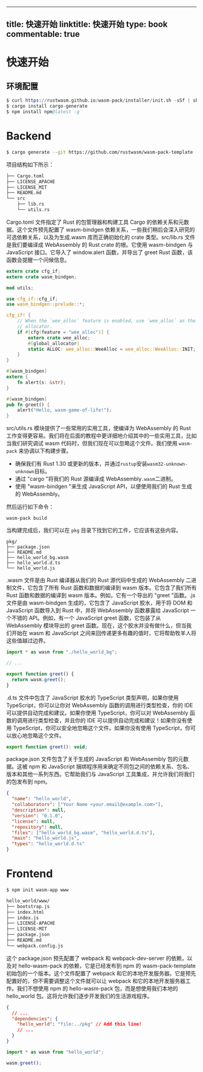 
---
title: 快速开始
linktitle: 快速开始
type: book
commentable: true
---

# 快速开始

## 环境配置

```s
$ curl https://rustwasm.github.io/wasm-pack/installer/init.sh -sSf | sh
$ cargo install cargo-generate
$ npm install npm@latest -g
```

# Backend

```sh
$ cargo generate --git https://github.com/rustwasm/wasm-pack-template
```

项目结构如下所示：

```sh
├── Cargo.toml
├── LICENSE_APACHE
├── LICENSE_MIT
├── README.md
└── src
    ├── lib.rs
    └── utils.rs
```

Cargo.toml 文件指定了 Rust 的包管理器和构建工具 Cargo 的依赖关系和元数据。这个文件预先配置了 wasm-bindgen 依赖关系，一些我们稍后会深入研究的可选依赖关系，以及为生成.wasm 库而正确初始化的 crate 类型。src/lib.rs 文件是我们要编译成 WebAssembly 的 Rust crate 的根。它使用 wasm-bindgen 与 JavaScript 接口。它导入了 window.alert 函数，并导出了 greet Rust 函数，该函数会提醒一个问候信息。

```rs
extern crate cfg_if;
extern crate wasm_bindgen;

mod utils;

use cfg_if::cfg_if;
use wasm_bindgen::prelude::*;

cfg_if! {
    // When the `wee_alloc` feature is enabled, use `wee_alloc` as the global
    // allocator.
    if #[cfg(feature = "wee_alloc")] {
        extern crate wee_alloc;
        #[global_allocator]
        static ALLOC: wee_alloc::WeeAlloc = wee_alloc::WeeAlloc::INIT;
    }
}

#[wasm_bindgen]
extern {
    fn alert(s: &str);
}

#[wasm_bindgen]
pub fn greet() {
    alert("Hello, wasm-game-of-life!");
}
```

src/utils.rs 模块提供了一些常用的实用工具，使编译为 WebAssembly 的 Rust 工作变得更容易。我们将在后面的教程中更详细地介绍其中的一些实用工具，比如当我们研究调试 wasm 代码时，但我们现在可以忽略这个文件。我们使用 `wasm-pack` 来协调以下构建步骤。

- 确保我们有 Rust 1.30 或更新的版本，并通过`rustup`安装`wasm32-unknown-unknown`目标。
- 通过 "cargo "将我们的 Rust 源编译成 WebAssembly`.wasm`二进制。
- 使用 "wasm-bindgen "来生成 JavaScript API，以便使用我们的 Rust 生成的 WebAssembly。

然后运行如下命令：

```
wasm-pack build
```

当构建完成后，我们可以在 `pkg` 目录下找到它的工件，它应该有这些内容。

```
pkg/
├── package.json
├── README.md
├── hello_world_bg.wasm
├── hello_world.d.ts
└── hello_world.js
```

.wasm 文件是由 Rust 编译器从我们的 Rust 源代码中生成的 WebAssembly 二进制文件，它包含了所有 Rust 函数和数据的编译到 wasm 版本。它包含了我们所有 Rust 函数和数据的编译到 wasm 版本。例如，它有一个导出的 "greet "函数。.js 文件是由 wasm-bindgen 生成的，它包含了 JavaScript 胶水，用于将 DOM 和 JavaScript 函数导入到 Rust 中，并将 WebAssembly 函数暴露给 JavaScript 一个不错的 API。例如，有一个 JavaScript greet 函数，它包装了从 WebAssembly 模块导出的 greet 函数。现在，这个胶水并没有做什么，但当我们开始在 wasm 和 JavaScript 之间来回传递更多有趣的值时，它将帮助牧羊人将这些值越过边界。

```js
import * as wasm from "./hello_world_bg";

// ...

export function greet() {
  return wasm.greet();
}
```

.d.ts 文件中包含了 JavaScript 胶水的 TypeScript 类型声明，如果你使用 TypeScript，你可以让你对 WebAssembly 函数的调用进行类型检查，你的 IDE 可以提供自动完成和建议。如果你使用 TypeScript，你可以对 WebAssembly 函数的调用进行类型检查，并且你的 IDE 可以提供自动完成和建议！如果你没有使用 TypeScript，你可以安全地忽略这个文件。如果你没有使用 TypeScript，你可以放心地忽略这个文件。

```js
export function greet(): void;
```

package.json 文件包含了关于生成的 JavaScript 和 WebAssembly 包的元数据。这被 npm 和 JavaScript 捆绑程序用来确定不同包之间的依赖关系、包名、版本和其他一系列东西。它帮助我们与 JavaScript 工具集成，并允许我们将我们的包发布到 npm。

```json
{
  "name": "hello_world",
  "collaborators": ["Your Name <your.email@example.com>"],
  "description": null,
  "version": "0.1.0",
  "license": null,
  "repository": null,
  "files": ["hello_world_bg.wasm", "hello_world.d.ts"],
  "main": "hello_world.js",
  "types": "hello_world.d.ts"
}
```

# Frontend

```sh
$ npm init wasm-app www

hello_world/www/
├── bootstrap.js
├── index.html
├── index.js
├── LICENSE-APACHE
├── LICENSE-MIT
├── package.json
├── README.md
└── webpack.config.js
```

这个 package.json 预先配置了 webpack 和 webpack-dev-server 的依赖，以及对 hello-wasm-pack 的依赖，它是已经发布到 npm 的 wasm-pack-template 初始包的一个版本。这个文件配置了 webpack 和它的本地开发服务器。它是预先配置好的，你不需要调整这个文件就可以让 webpack 和它的本地开发服务器工作。我们不想使用 npm 的 hello-wasm-pack 包，而是想使用我们本地的 hello_world 包。这将允许我们逐步开发我们的生活游戏程序。

```json
{
  // ...
  "dependencies": {
    "hello_world": "file:../pkg" // Add this line!
    // ...
  }
}
```

```js
import * as wasm from "hello_world";

wasm.greet();
```

    